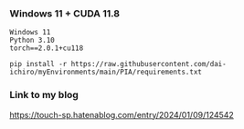 ### Windows 11 + CUDA 11.8
~~~
Windows 11
Python 3.10
torch==2.0.1+cu118
~~~

~~~
pip install -r https://raw.githubusercontent.com/dai-ichiro/myEnvironments/main/PIA/requirements.txt
~~~

### Link to my blog
https://touch-sp.hatenablog.com/entry/2024/01/09/124542
